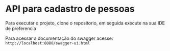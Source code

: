 # API para cadastro de pessoas

Para executar o projeto, clone o repositorio, em seguida execute na sua IDE de preferencia

Para acessar a documentação do swagger acesse: `http://localhost:8080/swagger-ui.html`
